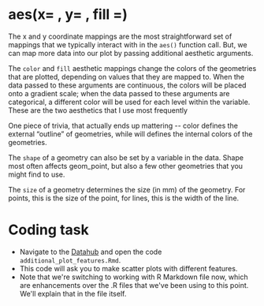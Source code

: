 # aes(x= , y= , fill =) 

The x and y coordinate mappings are the most straightforward set of mappings that we typically interact with in the `aes()` function call. But, we can map more data into our plot by passing additional aesthetic arguments. 

The `color` and `fill` aesthetic mappings change the colors of the geometries that are plotted, depending on values that they are mapped to. When the data passed to these arguments are continuous, the colors will be placed onto a gradient scale; when the data passed to these arguments are categorical, a different color will be used for each level within the variable. These are the two aesthetics that I use most frequently 

One piece of trivia, that actually ends up mattering -- color defines the external “outline” of geometries, while will defines the internal colors of the geometries. 

The `shape` of a geometry can also be set by a variable in the data. Shape most often affects geom_point, but also a few other geometries that you might find to use. 

The `size` of a geometry determines the size (in mm) of the geometry. For points, this is the size of the point, for lines, this is the width of the line. 

# Coding task 

- Navigate to the [Datahub](https://r.datahub.berkeley.edu/hub/user-redirect/git-pull?repo=https%3A%2F%2Fgithub.com%2FUCB-MIDS%2Fr_bridge&urlpath=rstudio%2F&branch=master) and open the code `additional_plot_features.Rmd`. 
- This code will ask you to make scatter plots with different features.
- Note that we're switching to working with R Markdown file now, which are enhancements over the .R files that we've been using to this point. We'll explain that in the file itself. 

